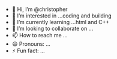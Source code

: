 - 👋 Hi, I’m @christopher
- 👀 I’m interested in ...coding and building
- 🌱 I’m currently learning ...html and C++
- 💞️ I’m looking to collaborate on ...
- 📫 How to reach me ...
- 😄 Pronouns: ...
- ⚡ Fun fact: ...

<!---
christophersans/christophersans is a ✨ special ✨ repository because its `README.md` (this file) appears on your GitHub profile.
You can click the Preview link to take a look at your changes.
--->
